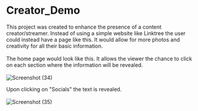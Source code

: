 # Creator_Demo

This project was created to enhance the presence of a content creator/streamer. Instead of using a simple website like Linktree 
the user could instead have a page like this. It would allow for more photos and creativity for all their basic information. <br>
<br>
The home page would look like this. It allows the viewer the chance to click on each section where the information will be revealed. <br>
<br>
![Screenshot (34)](https://user-images.githubusercontent.com/89669426/188734772-9078af3d-15a5-4180-9c3f-90672a0a5f88.png)

Upon clicking on "Socials" the text is revealed. <br>
<br>
![Screenshot (35)](https://user-images.githubusercontent.com/89669426/188734809-5424297e-e94c-487c-a292-abc3d97fbd4c.png)
